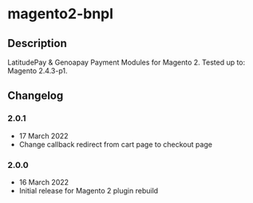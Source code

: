 # magento2-bnpl

## Description

LatitudePay & Genoapay Payment Modules for Magento 2.
Tested up to: Magento 2.4.3-p1.

## Changelog

### 2.0.1
- 17 March 2022
- Change callback redirect from cart page to checkout page

### 2.0.0
- 16 March 2022
- Initial release for Magento 2 plugin rebuild
